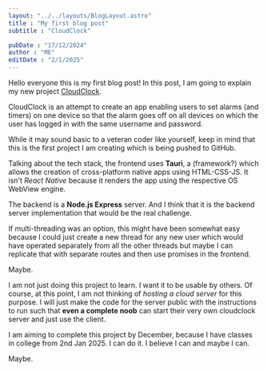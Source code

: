 ```yaml
---
layout: "../../layouts/BlogLayout.astro"
title : "My first blog post"
subtitle : "CloudClock"

pubDate : "17/12/2024"
author : "ME"
editDate : "2/1/2025"
---
```

Hello everyone this is my first blog post!
In this post, I am going to explain my new project [CloudClock](github.com/skyprincegamer/cloudclock "github repo").

CloudClock is an attempt to create an app enabling users to set alarms (and timers) on one device so that the alarm goes off on all devices on which the user has logged in with the same username and password.

While it may sound basic to a veteran coder like yourself, keep in mind that this is the first project I am creating which is being pushed to GitHub.

Talking about the tech stack, the frontend uses **Tauri**, a (framework?) which allows the creation of cross-platform native apps using HTML-CSS-JS. It isn't _React Native_ because it renders the app using the respective OS WebView engine.

The backend is a **Node.js Express** server. And I think that it is the backend server implementation that would be the real challenge.

If multi-threading was an option, this might have been somewhat easy because I could just create a new thread for any new user which would have operated separately from all the other threads but maybe I can replicate that with separate routes and then use promises in the frontend.

Maybe.

I am not just doing this project to learn. I want it to be usable by others. Of course, at this point, I am not thinking of _hosting a cloud server_ for this purpose. I will just make the code for the server public with the instructions to run such that **even a complete noob** can start their very own cloudclock server and just use the client.

I am aiming to complete this project by December, because I have classes in college from 2nd Jan 2025. I can do it. I believe I can and maybe I can.

Maybe.

